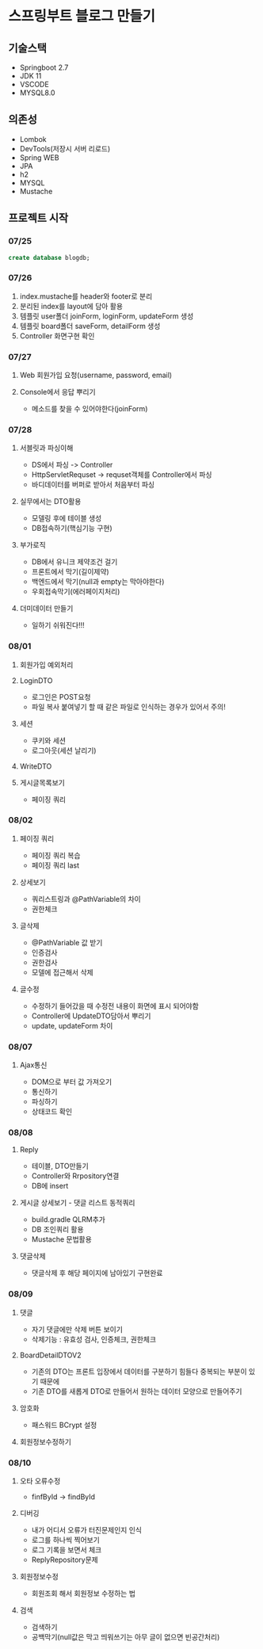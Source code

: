# 스프링부트 블로그 만들기

## 기술스택

- Springboot 2.7
- JDK 11
- VSCODE
- MYSQL8.0

## 의존성

- Lombok
- DevTools(저장시 서버 리로드)
- Spring WEB
- JPA
- h2
- MYSQL
- Mustache

## 프로젝트 시작

### 07/25

```sql
create database blogdb;
```

### 07/26

1. index.mustache를 header와 footer로 분리
2. 분리된 index를 layout에 담아 활용
3. 템플릿 user폴더 joinForm, loginForm, updateForm 생성
4. 템플릿 board폴더 saveForm, detailForm 생성
5. Controller 화면구현 확인

### 07/27

1. Web 회원가입 요청(username, password, email)
2. Console에서 응답 뿌리기

   - 메소드를 찾을 수 있어야한다(joinForm)

### 07/28

1. 서블릿과 파싱이해

   - DS에서 파싱 -> Controller
   - HttpServletRequset -> requset객체를 Controller에서 파싱
   - 바디데이터를 버퍼로 받아서 처음부터 파싱

2. 실무에서는 DTO활용

   - 모델링 후에 테이블 생성
   - DB접속하기(핵심기능 구현)

3. 부가로직

   - DB에서 유니크 제약조건 걸기
   - 프론트에서 막기(길이제약)
   - 백엔드에서 막기(null과 empty는 막아야한다)
   - 우회접속막기(에러페이지처리)

4. 더미데이터 만들기

   - 일하기 쉬워진다!!!

### 08/01

1. 회원가입 예외처리

2. LoginDTO

   - 로그인은 POST요청
   - 파일 복사 붙여넣기 할 때
     같은 파일로 인식하는 경우가 있어서 주의!

3. 세션

   - 쿠키와 세션
   - 로그아웃(세션 날리기)

4. WriteDTO

5. 게시글목록보기

   - 페이징 쿼리

### 08/02

1. 페이징 쿼리

   - 페이징 쿼리 복습
   - 페이징 쿼리 last

2. 상세보기

   - 쿼리스트링과 @PathVariable의 차이
   - 권한체크

3. 글삭제

   - @PathVariable 값 받기
   - 인증검사
   - 권한검사
   - 모델에 접근해서 삭제

4. 글수정

   - 수정하기 들어갔을 때 수정전 내용이 화면에 표시 되어야함
   - Controller에 UpdateDTO담아서 뿌리기
   - update, updateForm 차이

### 08/07

1. Ajax통신

   - DOM으로 부터 값 가져오기
   - 통신하기
   - 파싱하기
   - 상태코드 확인

### 08/08

1. Reply

   - 테이블, DTO만들기
   - Controller와 Rrpository연결
   - DB에 insert

2. 게시글 상세보기 - 댓글 리스트 동적쿼리

   - build.gradle QLRM추가
   - DB 조인쿼리 활용
   - Mustache 문법활용

3. 댓글삭제

   - 댓글삭제 후 해당 페이지에 남아있기 구현완료

### 08/09

1. 댓글

   - 자기 댓글에만 삭제 버튼 보이기
   - 삭제기능 : 유효성 검사, 인증체크, 권한체크

2. BoardDetailDTOV2

   - 기존의 DTO는 프론트 입장에서 데이터를 구분하기 힘들다
     중복되는 부분이 있기 때문에
   - 기존 DTO를 새롭게 DTO로 만들어서 원하는 데이터 모양으로 만들어주기

3. 암호화

   - 패스워드 BCrypt 설정

4. 회원정보수정하기

### 08/10

1. 오타 오류수정

   - finfById -> findById

2. 디버깅

   - 내가 어디서 오류가 터진문제인지 인식
   - 로그를 하나씩 찍어보기
   - 로그 기록을 보면서 체크
   - ReplyRepository문제

3. 회원정보수정

   - 회원조회 해서 회원정보 수정하는 법

4. 검색

   - 검색하기
   - 공백막기(null값은 막고 띄워쓰기는 아무 글이 없으면 빈공간처리)
